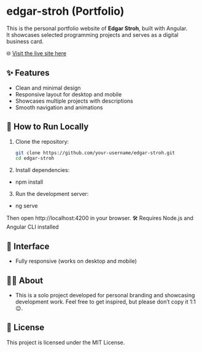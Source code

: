 # edgar-stroh (Portfolio)

This is the personal portfolio website of **Edgar Stroh**, built with Angular.  
It showcases selected programming projects and serves as a digital business card.

🌐 [Visit the live site here](https://edgar-stroh.de/)

## ✨ Features

- Clean and minimal design
- Responsive layout for desktop and mobile
- Showcases multiple projects with descriptions
- Smooth navigation and animations

## 🚀 How to Run Locally

1. Clone the repository:
   ```bash
   git clone https://github.com/your-username/edgar-stroh.git
   cd edgar-stroh

2. Install dependencies:

- npm install

3. Run the development server:

- ng serve

Then open http://localhost:4200 in your browser.
🛠 Requires Node.js and Angular CLI installed

## 📱 Interface
- Fully responsive (works on desktop and mobile)

## 👨‍💻 About
- This is a solo project developed for personal branding and showcasing development work.
Feel free to get inspired, but please don’t copy it 1:1 😉.

## 📄 License
This project is licensed under the MIT License.